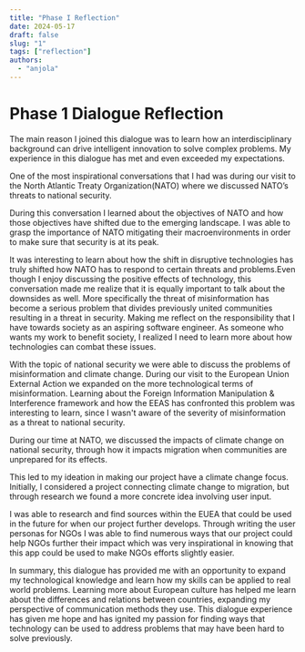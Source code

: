 ```yaml
---
title: "Phase I Reflection"
date: 2024-05-17
draft: false
slug: "1"
tags: ["reflection"]
authors:
  - "anjola"
---
```


# Phase 1 Dialogue Reflection

The main reason I joined this dialogue was to learn how an interdisciplinary background can drive intelligent innovation to solve complex problems. My experience in this dialogue has met and even exceeded my expectations. 


One of the most inspirational conversations that I had was during our visit to the 
North Atlantic Treaty Organization(NATO) where we discussed NATO’s threats to national security. 

During this conversation I learned about the objectives of NATO and how those objectives have shifted due to the emerging landscape. I was able to grasp the importance of NATO mitigating their macroenvironments in order to make sure that security is at its peak.


It was interesting to learn about how the shift in disruptive technologies has truly shifted how NATO has to respond to certain threats and problems.Even though I enjoy discussing the positive effects of technology, this conversation made me realize that it is equally important to talk about the downsides as well.  More specifically the threat of misinformation has become a serious problem that divides previously united communities resulting in a threat in security. Making me reflect on the responsibility that I have towards society as an aspiring software engineer. As someone who wants my work to benefit society, I realized I need to learn more about how technologies can combat these issues.

With the topic of national security we were able to discuss the problems of misinformation  and climate change. During our visit to the European Union External Action we expanded on the more technological terms of misinformation. Learning about the Foreign Information Manipulation & Interference framework and how the EEAS has confronted this problem was interesting to learn, since I wasn't aware of the severity of misinformation as a threat to national security. 

During our time at NATO, we discussed the impacts of climate change on national security, through how it impacts migration when communities are unprepared for its effects. 

This led to my ideation in making our project have a climate change focus. Initially, I considered  a project connecting climate change to migration,  but through research we found a more concrete idea involving user input.

I was able to research and find sources within the EUEA that could be used in the future for when our project further develops. Through writing the user personas for NGOs I was able to find numerous ways that our project could help NGOs further their impact which was very inspirational in knowing that this app could be used to make NGOs efforts slightly easier. 


In summary, this dialogue has provided me with an opportunity to expand my technological knowledge and learn how my skills can be applied to real world problems. Learning more about European culture has helped me learn about the differences and relations between countries, expanding my perspective of communication methods  they use. This dialogue experience has given me hope and has ignited my passion for finding ways that technology can be used to address problems that may have been hard to solve previously. 




